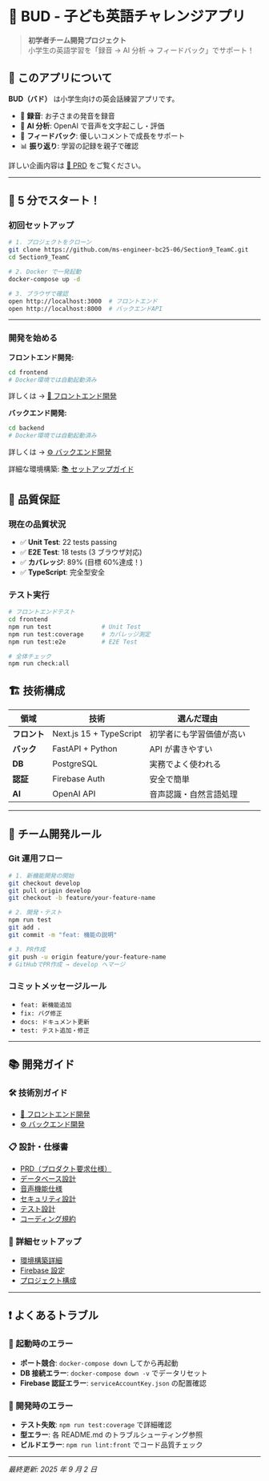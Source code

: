 # 🌱 BUD - 子ども英語チャレンジアプリ

> **初学者チーム開発プロジェクト**  
> 小学生の英語学習を「録音 → AI 分析 → フィードバック」でサポート！

## 🎯 このアプリについて

**BUD（バド）** は小学生向けの英会話練習アプリです。

- 🎤 **録音**: お子さまの発音を録音
- 🤖 **AI 分析**: OpenAI で音声を文字起こし・評価
- 💬 **フィードバック**: 優しいコメントで成長をサポート
- 📊 **振り返り**: 学習の記録を親子で確認

詳しい企画内容は [📄 PRD](./docs/prd.md) をご覧ください。

---

## 🚀 5 分でスタート！

### 初回セットアップ

```bash
# 1. プロジェクトをクローン
git clone https://github.com/ms-engineer-bc25-06/Section9_TeamC.git
cd Section9_TeamC

# 2. Docker で一発起動
docker-compose up -d

# 3. ブラウザで確認
open http://localhost:3000  # フロントエンド
open http://localhost:8000  # バックエンドAPI
```

---

### 開発を始める

**フロントエンド開発:**

```bash
cd frontend
# Docker環境では自動起動済み
```

詳しくは → [🎨 フロントエンド開発](./frontend/README.md)

**バックエンド開発:**

```bash
cd backend
# Docker環境では自動起動済み
```

詳しくは → [⚙️ バックエンド開発](./backend/README.md)

詳細な環境構築: [📚 セットアップガイド](./docs/setup-detailed.md)

## 🧪 品質保証

### 現在の品質状況

- ✅ **Unit Test**: 22 tests passing
- ✅ **E2E Test**: 18 tests (3 ブラウザ対応)
- ✅ **カバレッジ**: 89% (目標 60%達成！)
- ✅ **TypeScript**: 完全型安全

### テスト実行

```bash
# フロントエンドテスト
cd frontend
npm run test              # Unit Test
npm run test:coverage     # カバレッジ測定
npm run test:e2e          # E2E Test

# 全体チェック
npm run check:all
```

## 🏗 技術構成

| 領域         | 技術                    | 選んだ理由               |
| ------------ | ----------------------- | ------------------------ |
| **フロント** | Next.js 15 + TypeScript | 初学者にも学習価値が高い |
| **バック**   | FastAPI + Python        | API が書きやすい         |
| **DB**       | PostgreSQL              | 実務でよく使われる       |
| **認証**     | Firebase Auth           | 安全で簡単               |
| **AI**       | OpenAI API              | 音声認識・自然言語処理   |

---

## 🤝 チーム開発ルール

### Git 運用フロー

```bash
# 1. 新機能開発の開始
git checkout develop
git pull origin develop
git checkout -b feature/your-feature-name

# 2. 開発・テスト
npm run test
git add .
git commit -m "feat: 機能の説明"

# 3. PR作成
git push -u origin feature/your-feature-name
# GitHubでPR作成 → develop へマージ
```

### コミットメッセージルール

- `feat: 新機能追加`
- `fix: バグ修正`
- `docs: ドキュメント更新`
- `test: テスト追加・修正`

---

## 📚 開発ガイド

### 🛠 技術別ガイド

- [🎨 フロントエンド開発](./frontend/README.md)
- [⚙️ バックエンド開発](./backend/README.md)

### 📋 設計・仕様書

- [PRD（プロダクト要求仕様）](./docs/prd.md)
- [データベース設計](./docs/database-design.md)
- [音声機能仕様](./docs/voice-feature.md)
- [セキュリティ設計](./docs/security.md)
- [テスト設計](./docs/test-design.md)
- [コーディング規約](./docs/coding-guidelines.md)

### 🔧 詳細セットアップ

- [環境構築詳細](./docs/setup-detailed.md)
- [Firebase 設定](./docs/firebase-setup.md)
- [プロジェクト構成](./docs/project-structure.md)

---

## ❗ よくあるトラブル

### 🐛 起動時のエラー

- **ポート競合**: `docker-compose down` してから再起動
- **DB 接続エラー**: `docker-compose down -v` でデータリセット
- **Firebase 認証エラー**: `serviceAccountKey.json` の配置確認

### 🔧 開発時のエラー

- **テスト失敗**: `npm run test:coverage` で詳細確認
- **型エラー**: 各 README.md のトラブルシューティング参照
- **ビルドエラー**: `npm run lint:front` でコード品質チェック

---

_最終更新: 2025 年 9 月 2 日_
